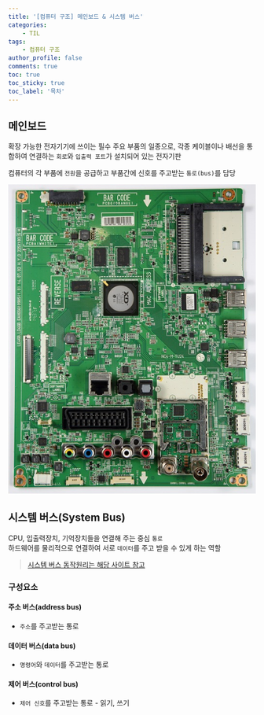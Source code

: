 ```yaml
---
title: '[컴퓨터 구조] 메인보드 & 시스템 버스'
categories:
    - TIL
tags:
    - 컴퓨터 구조
author_profile: false
comments: true
toc: true
toc_sticky: true
toc_label: '목차'
---
```


## 메인보드
확장 가능한 전자기기에 쓰이는 필수 주요 부품의 일종으로, 각종 케이블이나 배선을 통합하여 연결하는 `회로`와 `입출력 포트`가 설치되어 있는 전자기판

컴퓨터의 각 부품에 `전원`을 공급하고 부품간에 신호를 주고받는 `통로(bus)`를 담당

![main board](/assets/images/2023/08/21/cs-05-main-board.jpg)

## 시스템 버스(System Bus)
CPU, 입출력장치, 기억장치들을 연결해 주는 중심 `통로`  
하드웨어를 물리적으로 연결하여 서로 `데이터`를 주고 받을 수 있게 하는 역할  

>[시스템 버스 동작원리는 해당 사이트 참고](https://hongong.hanbit.co.kr/%EC%BB%B4%ED%93%A8%ED%84%B0%EC%9D%98-4%EA%B0%80%EC%A7%80-%ED%95%B5%EC%8B%AC-%EB%B6%80%ED%92%88cpu-%EB%A9%94%EB%AA%A8%EB%A6%AC-%EB%B3%B4%EC%A1%B0%EA%B8%B0%EC%96%B5%EC%9E%A5/)

### 구성요소
#### 주소 버스(address bus)
* `주소`를 주고받는 통로

#### 데이터 버스(data bus)
* `명령어`와 `데이터`를 주고받는 통로

#### 제어 버스(control bus)
* `제어 신호`를 주고받는 통로 - 읽기, 쓰기